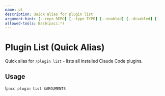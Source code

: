 ```yaml
---
name: pl
description: Quick alias for plugin list
argument-hint: [--repo REPO] [--type TYPE] [--enabled] [--disabled] [--json]
allowed-tools: Bash(pacc:*)
---
```


# Plugin List (Quick Alias)

Quick alias for `/plugin list` - lists all installed Claude Code plugins.

## Usage

!`pacc plugin list $ARGUMENTS`